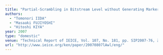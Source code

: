 ```yaml
---
title: "Partial-Scrambling in Bitstream Level without Generating Marker Codes for JPEG 2000 Coded Images"
authors:
  - "Tomonori IIDA"
  - "Masaaki FUJIYOSHI"
  - "Hitoshi KIYA"
year: 2007
type: "domestic"
venue: "Technical Report of IEICE, Vol. 107, No. 181, pp. SIP2007-76, 高知県高知市, 2007-08-07."
url: "http://www.ieice.org/ken/paper/20070807lAwl/eng/"
---
```

